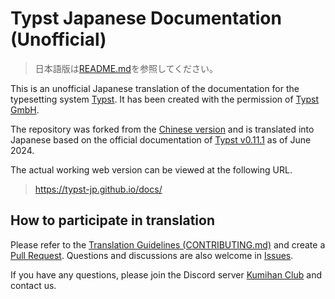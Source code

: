 # Typst Japanese Documentation (Unofficial)

> 日本語版は[README.md](README.md)を参照してください。

This is an unofficial Japanese translation of the documentation for the typesetting system [Typst](https://typst.app/docs). It has been created with the permission of [Typst GmbH](https://typst.app/legal/).

The repository was forked from the [Chinese version](https://github.com/typst-doc-cn/typst-doc-cn.github.io) and is translated into Japanese based on the official documentation of [Typst v0.11.1](https://typst.app/docs/changelog/#v0.11.1) as of June 2024.

The actual working web version can be viewed at the following URL.
> https://typst-jp.github.io/docs/

## How to participate in translation

Please refer to the [Translation Guidelines (CONTRIBUTING.md)](CONTRIBUTING.md) and create a [Pull Request](https://github.com/typst-jp/typst-jp.github.io/pulls). Questions and discussions are also welcome in [Issues](https://github.com/typst-jp/typst-jp.github.io/issues).

If you have any questions, please join the Discord server [Kumihan Club](https://discord.gg/9xF7k4aAuH) and contact us.
